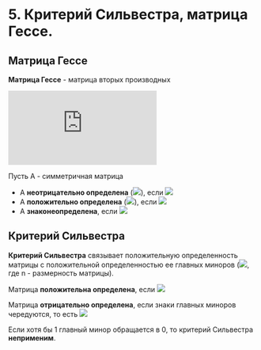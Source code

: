 # 5. Критерий Сильвестра, матрица Гессе.

## Матрица Гессе
**Матрица Гессе** - матрица вторых производных

![](https://latex.codecogs.com/svg.latex?%5Ctriangledown%5E2%20Q%28x%29%3D%20%5Cbegin%7Bpmatrix%7D%20%5Cfrac%7B%5Cpartial%5E2%20Q%7D%7B%5Cpartial%20x_%7B1%7D%5E%7B2%7D%7D%26%20%5Cfrac%7B%5Cpartial%5E2%20Q%7D%7B%5Cpartial%20x_%7B1%7D%20%5Cpartial%20x_%7B2%7D%7D%26%5C%5C%20%5Cfrac%7B%5Cpartial%5E2%20Q%7D%7B%5Cpartial%20x_%7B2%7D%20%5Cpartial%20x_%7B1%7D%7D%26%20%5Cfrac%7B%5Cpartial%5E2%20Q%7D%7B%5Cpartial%20x_%7B2%7D%5E%7B2%7D%7D%20%5Cend%7Bpmatrix%7D)

Пусть А - симметричная матрица
-   А **неотрицательно определена** (![](https://latex.codecogs.com/svg.latex?A\geqslant&space;0)), если ![](https://latex.codecogs.com/svg.latex?\forall&space;d&space;:&space;d^{T}Ad\geqslant&space;0)
-   А **положительно определена** (![](https://latex.codecogs.com/svg.latex?A>&space;0)), если ![](https://latex.codecogs.com/svg.latex?\forall&space;d&space;:&space;d^{T}Ad>&space;0)
-   А **знаконеопределена**, если ![](https://latex.codecogs.com/svg.latex?\exists&space;d':&space;(d')^{T}Ad'>0,&space;d'':(d'')^{T}Ad''<0)

## Критерий Сильвестра

**Критерий Сильвестра** связывает положительную определенность матрицы с положительной определенностью ее главных миноров (![](https://latex.codecogs.com/svg.latex?\Delta_{i},&space;i&space;\in\left&space;[&space;1,n&space;\right&space;]), где n - размерность матрицы).

Матрица **положительна определена**, если ![](https://latex.codecogs.com/svg.latex?\forall\Delta_{i}>0,&space;i&space;\in\left&space;[&space;1,n&space;\right&space;])

Матрица **отрицательно определена**, если знаки главных миноров чередуются, то есть ![](https://latex.codecogs.com/svg.latex?\Delta_{1}<0,\Delta_{2}>0,\Delta_{3}<0,\Delta_{4}>0,\dots)

Если хотя бы 1 главный минор обращается в 0, то критерий Сильвестра **неприменим**.

